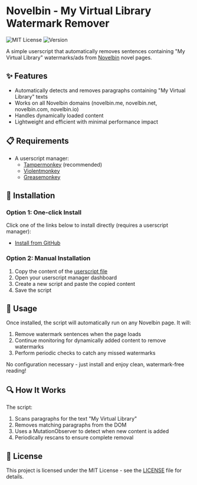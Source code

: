 # Novelbin - My Virtual Library Watermark Remover
![MIT License](https://img.shields.io/badge/License-MIT-green.svg)
![Version](https://img.shields.io/badge/Version-0.1.5-blue.svg)

A simple userscript that automatically removes sentences containing "My Virtual Library" watermarks/ads from [Novelbin](https://novelbin.me) novel pages.

## ✨ Features

- Automatically detects and removes paragraphs containing "My Virtual Library" texts
- Works on all Novelbin domains (novelbin.me, novelbin.net, novelbin.com, novelbin.io)
- Handles dynamically loaded content
- Lightweight and efficient with minimal performance impact

## 📋 Requirements

- A userscript manager:
  - [Tampermonkey](https://www.tampermonkey.net/) (recommended)
  - [Violentmonkey](https://violentmonkey.github.io/)
  - [Greasemonkey](https://www.greasespot.net/)

## 🔧 Installation

### Option 1: One-click Install
Click one of the links below to install directly (requires a userscript manager):

- [Install from GitHub](https://raw.githubusercontent.com/InvictusNavarchus/novelbin-mvle-watermark-remover/master/novelbin-mvle-watermark-remover.user.js)

### Option 2: Manual Installation

1. Copy the content of the [userscript file](https://github.com/InvictusNavarchus/novelbin-mvle-watermark-remover/blob/master/novelbin-mvle-watermark-remover.user.js)
2. Open your userscript manager dashboard
3. Create a new script and paste the copied content
4. Save the script

## 🚀 Usage

Once installed, the script will automatically run on any Novelbin page. It will:

1. Remove watermark sentences when the page loads
2. Continue monitoring for dynamically added content to remove watermarks
3. Perform periodic checks to catch any missed watermarks

No configuration necessary - just install and enjoy clean, watermark-free reading!

## 🔍 How It Works

The script:
1. Scans paragraphs for the text "My Virtual Library"
2. Removes matching paragraphs from the DOM
3. Uses a MutationObserver to detect when new content is added
4. Periodically rescans to ensure complete removal

## 📝 License

This project is licensed under the MIT License - see the [LICENSE](LICENSE) file for details.

